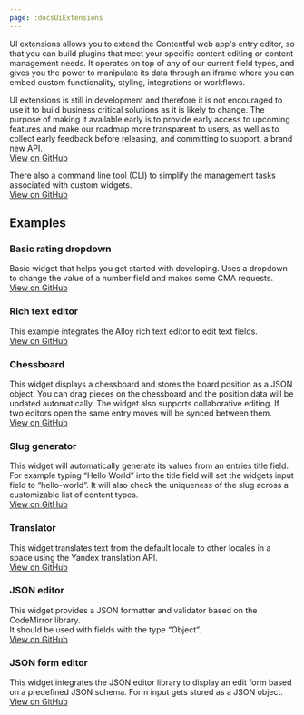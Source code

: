 ```yaml
---
page: :docsUiExtensions
---
```


UI extensions allows you to extend the Contentful web app's entry editor, so that you can build plugins that meet your specific content editing or content management needs. It operates on top of any of our current field types, and gives you the power to manipulate its data through an iframe where you can embed custom functionality, styling, integrations or workflows.

UI extensions is still in development and therefore it is not encouraged to use it to build business critical solutions as it is likely to change. The purpose of making it available early is to provide early access to upcoming features and make our roadmap more transparent to users, as well as to collect early feedback before releasing, and committing to support, a brand new API.<br>
[View on GitHub](https://github.com/contentful/ui-extensions-sdk)

There also a command line tool (CLI) to simplify the management tasks associated with custom widgets.<br>
[View on GitHub](https://github.com/contentful/contentful-widget-cli)

## Examples

### Basic rating dropdown
Basic widget that helps you get started with developing. Uses a dropdown to change the value of a number field and makes some CMA requests.<br>
[View on GitHub](https://github.com/contentful/ui-extensions-sdk/tree/master/examples/rating-dropdown)

### Rich text editor
This example integrates the Alloy rich text editor to edit text fields.<br>
[View on GitHub](https://github.com/contentful/ui-extensions-sdk/tree/master/examples/alloy-editor)

### Chessboard
This widget displays a chessboard and stores the board position as a JSON object. You can drag pieces on the chessboard and the position data will be updated automatically. The widget also supports collaborative editing. If two editors open the same entry moves will be synced between them.<br>
[View on GitHub](https://github.com/contentful/ui-extensions-sdk/tree/master/examples/chessboard)

### Slug generator
This widget will automatically generate its values from an entries title field. For example typing “Hello World” into the title field will set the widgets input field to “hello-world”. It will also check the uniqueness of the slug across a customizable list of content types.<br>
[View on GitHub](https://github.com/contentful/ui-extensions-sdk/tree/master/examples/slug)

### Translator
This widget translates text from the default locale to other locales in a space using the Yandex translation API.<br>
[View on GitHub](https://github.com/contentful/ui-extensions-sdk/tree/master/examples/translate)

### JSON editor
This widget provides a JSON formatter and validator based on the CodeMirror library.<br>
It should be used with fields with the type “Object”.<br>
[View on GitHub](https://github.com/contentful/ui-extensions-sdk/tree/master/examples/json-editor)

### JSON form editor
This widget integrates the JSON editor library to display an edit form based on a predefined JSON schema. Form input gets stored as a JSON object.<br>
[View on GitHub](https://github.com/contentful/ui-extensions-sdk/tree/master/examples/json-form-editor)
